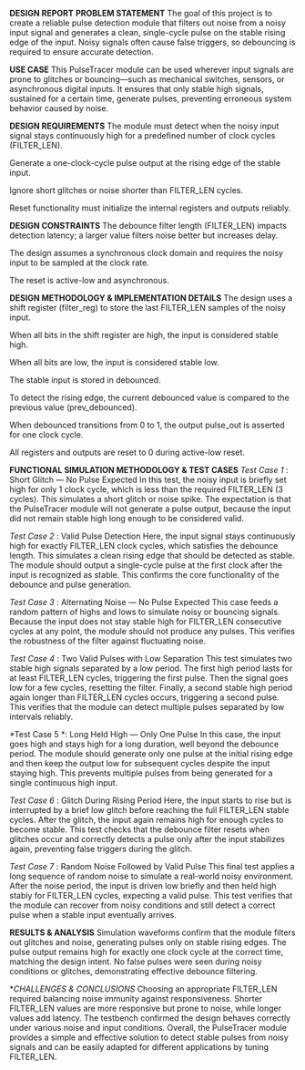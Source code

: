 **DESIGN REPORT**
**PROBLEM STATEMENT**
The goal of this project is to create a reliable pulse detection module that filters out noise from a noisy input signal and generates a clean, single-cycle pulse on the stable rising edge of the input. Noisy signals often cause false triggers, so debouncing is required to ensure accurate detection.

**USE CASE**
This PulseTracer module can be used wherever input signals are prone to glitches or bouncing—such as mechanical switches, sensors, or asynchronous digital inputs. It ensures that only stable high signals, sustained for a certain time, generate pulses, preventing erroneous system behavior caused by noise.

**DESIGN REQUIREMENTS**
The module must detect when the noisy input signal stays continuously high for a predefined number of clock cycles (FILTER_LEN).

Generate a one-clock-cycle pulse output at the rising edge of the stable input.

Ignore short glitches or noise shorter than FILTER_LEN cycles.

Reset functionality must initialize the internal registers and outputs reliably.

**DESIGN CONSTRAINTS**
The debounce filter length (FILTER_LEN) impacts detection latency; a larger value filters noise better but increases delay.

The design assumes a synchronous clock domain and requires the noisy input to be sampled at the clock rate.

The reset is active-low and asynchronous.

**DESIGN METHODOLOGY & IMPLEMENTATION DETAILS**
The design uses a shift register (filter_reg) to store the last FILTER_LEN samples of the noisy input.

When all bits in the shift register are high, the input is considered stable high.

When all bits are low, the input is considered stable low.

The stable input is stored in debounced.

To detect the rising edge, the current debounced value is compared to the previous value (prev_debounced).

When debounced transitions from 0 to 1, the output pulse_out is asserted for one clock cycle.

All registers and outputs are reset to 0 during active-low reset.

**FUNCTIONAL SIMULATION METHODOLOGY & TEST CASES**
*Test Case 1* : Short Glitch — No Pulse Expected
In this test, the noisy input is briefly set high for only 1 clock cycle, which is less than the required FILTER_LEN (3 cycles). This simulates a short glitch or noise spike. The expectation is that the PulseTracer module will not generate a pulse output, because the input did not remain stable high long enough to be considered valid.

*Test Case 2* : Valid Pulse Detection
Here, the input signal stays continuously high for exactly FILTER_LEN clock cycles, which satisfies the debounce length. This simulates a clean rising edge that should be detected as stable. The module should output a single-cycle pulse at the first clock after the input is recognized as stable. This confirms the core functionality of the debounce and pulse generation.

*Test Case 3* : Alternating Noise — No Pulse Expected
This case feeds a random pattern of highs and lows to simulate noisy or bouncing signals. Because the input does not stay stable high for FILTER_LEN consecutive cycles at any point, the module should not produce any pulses. This verifies the robustness of the filter against fluctuating noise.

*Test Case 4* : Two Valid Pulses with Low Separation
This test simulates two stable high signals separated by a low period. The first high period lasts for at least FILTER_LEN cycles, triggering the first pulse. Then the signal goes low for a few cycles, resetting the filter. Finally, a second stable high period again longer than FILTER_LEN cycles occurs, triggering a second pulse. This verifies that the module can detect multiple pulses separated by low intervals reliably.

*Test Case 5 *: Long Held High — Only One Pulse
In this case, the input goes high and stays high for a long duration, well beyond the debounce period. The module should generate only one pulse at the initial rising edge and then keep the output low for subsequent cycles despite the input staying high. This prevents multiple pulses from being generated for a single continuous high input.

*Test Case 6* : Glitch During Rising Period
Here, the input starts to rise but is interrupted by a brief low glitch before reaching the full FILTER_LEN stable cycles. After the glitch, the input again remains high for enough cycles to become stable. This test checks that the debounce filter resets when glitches occur and correctly detects a pulse only after the input stabilizes again, preventing false triggers during the glitch.

*Test Case 7* : Random Noise Followed by Valid Pulse
This final test applies a long sequence of random noise to simulate a real-world noisy environment. After the noise period, the input is driven low briefly and then held high stably for FILTER_LEN cycles, expecting a valid pulse. This test verifies that the module can recover from noisy conditions and still detect a correct pulse when a stable input eventually arrives.

**RESULTS & ANALYSIS**
Simulation waveforms confirm that the module filters out glitches and noise, generating pulses only on stable rising edges. The pulse output remains high for exactly one clock cycle at the correct time, matching the design intent. No false pulses were seen during noisy conditions or glitches, demonstrating effective debounce filtering.

**CHALLENGES & CONCLUSIONS*
Choosing an appropriate FILTER_LEN required balancing noise immunity against responsiveness. Shorter FILTER_LEN values are more responsive but prone to noise, while longer values add latency. The testbench confirmed the design behaves correctly under various noise and input conditions. Overall, the PulseTracer module provides a simple and effective solution to detect stable pulses from noisy signals and can be easily adapted for different applications by tuning FILTER_LEN.

